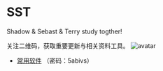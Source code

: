 # SST

Shadow & Sebast & Terry study togther!  

关注二维码，获取重要更新与相关资料工具。
![avatar](http://wx2.sinaimg.cn/large/bcc700eegy1g1wqvgyvw1j2076076wey.jpg)  


+ [常用软件](https://share.weiyun.com/5zazWL8) 
（密码：5abivs）

